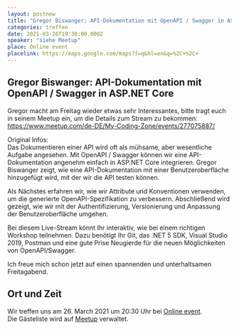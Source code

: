 ```yaml
---
layout: postnew
title: "Gregor Biswanger: API-Dokumentation mit OpenAPI / Swagger in ASP.NET Core"
categories: treffen
date: 2021-03-26T19:30:00.000Z
speaker: "siehe Meetup"
place: Online event
placelink: https://maps.google.com/maps?f=q&hl=en&q=%2C+%2C+
---
```


## Gregor Biswanger: API-Dokumentation mit OpenAPI / Swagger in ASP.NET Core
<p>Gregor macht am Freitag wieder etwas sehr Interessantes, bitte tragt euch in seinem Meetup ein, um die Details zum Stream zu bekommen:<br/><a href="https://www.meetup.com/de-DE/My-Coding-Zone/events/277075887/" class="linkified">https://www.meetup.com/de-DE/My-Coding-Zone/events/277075887/</a></p> <p>Original Infos:<br/>Das Dokumentieren einer API wird oft als mühsame, aber wesentliche Aufgabe angesehen. Mit OpenAPI / Swagger können wir eine API-Dokumentation angenehm einfach in ASP.NET Core integrieren. Gregor Biswanger zeigt, wie eine API-Dokumentation mit einer Benutzeroberfläche hinzugefügt wird, mit der wir die API testen können.</p> <p>Als Nächstes erfahren wir, wie wir Attribute und Konventionen verwenden, um die generierte OpenAPI-Spezifikation zu verbessern. Abschließend wird gezeigt, wie wir mit der Authentifizierung, Versionierung und Anpassung der Benutzeroberfläche umgehen.</p> <p>Bei diesem Live-Stream könnt Ihr interaktiv, wie bei einem richtigen Workshop teilnehmen. Dazu benötigt Ihr Git, das .NET 5 SDK, Visual Studio 2019, Postman und eine gute Prise Neugierde für die neuen Möglichkeiten von OpenAPI/Swagger.</p> <p>Ich freue mich schon jetzt auf einen spannenden und unterhaltsamen Freitagabend.</p> 

## Ort und Zeit
Wir treffen uns am 26. March 2021 um 20:30 Uhr bei [Online event](https://maps.google.com/maps?f=q&hl=en&q=%2C+%2C+).  
Die Gästeliste wird auf [Meetup](https://www.meetup.com/NET-User-Group-Dresden/events/277105350/) verwaltet.
